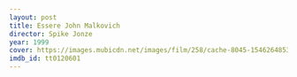 ```yaml
---
layout: post
title: Essere John Malkovich
director: Spike Jonze
year: 1999
cover: https://images.mubicdn.net/images/film/258/cache-8045-1546264853/image-w1280.jpg
imdb_id: tt0120601
---
```

